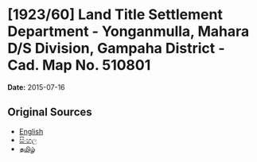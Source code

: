 # [1923/60] Land Title Settlement Department - Yonganmulla, Mahara D/S Division, Gampaha District - Cad. Map No. 510801

**Date:** 2015-07-16

## Original Sources

- [English](https://documents.gov.lk/view/extra-gazettes/2015/7/1923-60_E.pdf)
- [සිංහල](https://documents.gov.lk/view/extra-gazettes/2015/7/1923-60_S.pdf)
- [தமிழ்](https://documents.gov.lk/view/extra-gazettes/2015/7/1923-60_T.pdf)
